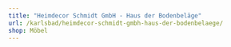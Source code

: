 ```yaml
---
title: "Heimdecor Schmidt GmbH - Haus der Bodenbeläge"
url: /karlsbad/heimdecor-schmidt-gmbh-haus-der-bodenbelaege/
shop: Möbel
---
```

